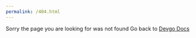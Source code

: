```yaml
---
permalink: /404.html
---
```


Sorry the page you are looking for was not found 
Go back to <a href=https://devgoteam.github.io/devgodocs/>Devgo Docs</a>
